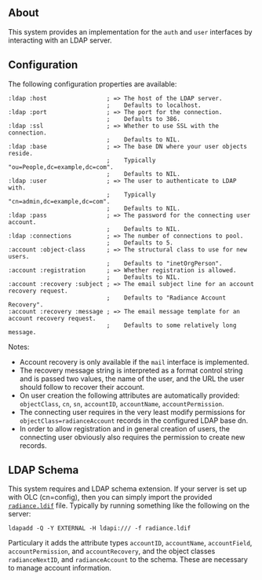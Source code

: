 ## About
This system provides an implementation for the `auth` and `user` interfaces by interacting with an LDAP server.

## Configuration
The following configuration properties are available:

    :ldap :host                 ; => The host of the LDAP server.
                                ;    Defaults to localhost.
    :ldap :port                 ; => The port for the connection.
                                ;    Defaults to 386.
    :ldap :ssl                  ; => Whether to use SSL with the connection.
                                ;    Defaults to NIL.
    :ldap :base                 ; => The base DN where your user objects reside.
                                ;    Typically "ou=People,dc=example,dc=com".
                                ;    Defaults to NIL.
    :ldap :user                 ; => The user to authenticate to LDAP with.
                                ;    Typically "cn=admin,dc=example,dc=com".
                                ;    Defaults to NIL.
    :ldap :pass                 ; => The password for the connecting user account.
                                ;    Defaults to NIL.
    :ldap :connections          ; => The number of connections to pool.
                                ;    Defaults to 5.
    :account :object-class      ; => The structural class to use for new users.
                                ;    Defaults to "inetOrgPerson".
    :account :registration      ; => Whether registration is allowed.
                                ;    Defaults to NIL.
    :account :recovery :subject ; => The email subject line for an account recovery request.
                                ;    Defaults to "Radiance Account Recovery".
    :account :recovery :message ; => The email message template for an account recovery request.
                                ;    Defaults to some relatively long message.

Notes:

* Account recovery is only available if the `mail` interface is implemented.
* The recovery message string is interpreted as a format control string and is passed two values, the name of the user, and the URL the user should follow to recover their account.
* On user creation the following attributes are automatically provided: `objectClass`, `cn`, `sn`, `accountID`, `accountName`, `accountPermission`.
* The connecting user requires in the very least modify permissions for `objectClass=radianceAccount` records in the configured LDAP base dn.
* In order to allow registration and in general creation of users, the connecting user obviously also requires the permission to create new records.

## LDAP Schema
This system requires and LDAP schema extension. If your server is set up with OLC (cn=config), then you can simply import the provided [`radiance.ldif`](radiance.ldif) file. Typically by running something like the following on the server:

    ldapadd -Q -Y EXTERNAL -H ldapi:/// -f radiance.ldif

Particulary it adds the attribute types `accountID`, `accountName`, `accountField`, `accountPermission`, and `accountRecovery`, and the object classes `radianceNextID`, and `radianceAccount` to the schema. These are necessary to manage account information.
